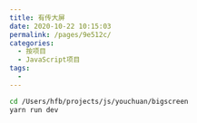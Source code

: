 ```yaml
---
title: 有传大屏
date: 2020-10-22 10:15:03
permalink: /pages/9e512c/
categories:
  - 按项目
  - JavaScript项目
tags:
  - 
---
```



``` bash
cd /Users/hfb/projects/js/youchuan/bigscreen
yarn run dev
```

